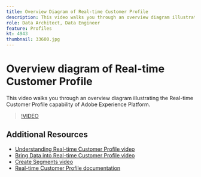 ```yaml
---
title: Overview Diagram of Real-time Customer Profile
description: This video walks you through an overview diagram illustrating the Real-time Customer Profile capability of Adobe Experience Platform.
role: Data Architect, Data Engineer
feature: Profiles
kt: 4943
thumbnail: 33600.jpg
---
```


# Overview diagram of Real-time Customer Profile

This video walks you through an overview diagram illustrating the Real-time Customer Profile capability of Adobe Experience Platform.

>[!VIDEO](https://video.tv.adobe.com/v/33600?quality=12&learn=on)

## Additional Resources

* [Understanding Real-time Customer Profile video](understanding-the-real-time-customer-profile.md)
* [Bring Data into Real-time Customer Profile video](bring-data-into-the-real-time-customer-profile.md)
* [Create Segments video](../segments/create-segments.md)
* [Real-time Customer Profile documentation](https://www.adobe.com/go/profile-overview-en)